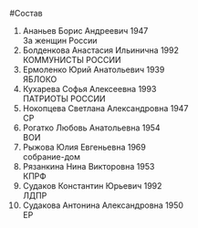 #Состав
1. Ананьев Борис Андреевич 1947   
    За женщин России
2. Болденкова Анастасия Ильинична 1992   
    КОММУНИСТЫ РОССИИ
3. Ермоленко Юрий Анатольевич 1939   
    ЯБЛОКО
4. Кухарева Софья Алексеевна 1993   
    ПАТРИОТЫ РОССИИ
5. Нокопцева Светлана Александровна 1947   
    СР
6. Рогатко Любовь Анатольевна 1954   
    ВОИ
7. Рыжова Юлия Евгеньевна 1969   
    собрание-дом
8. Рязанкина Нина Викторовна 1953   
    КПРФ
9. Судаков Константин Юрьевич 1992   
    ЛДПР
10. Судакова Антонина Александровна 1950   
    ЕР

